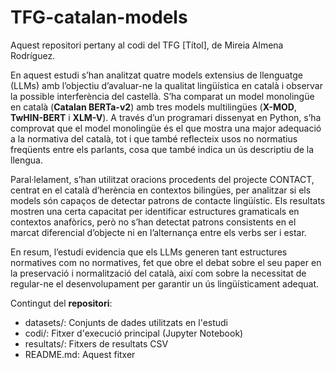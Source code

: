 # TFG-catalan-models
Aquest repositori pertany al codi del TFG [Títol], de Mireia Almena Rodríguez.

En aquest estudi s’han analitzat quatre models extensius de llenguatge (LLMs) amb l’objectiu d’avaluar-ne la qualitat lingüística en català i observar la possible interferència del castellà. S’ha comparat un model monolingüe en català (**Catalan BERTa-v2**) amb tres models multilingües (**X-MOD**, **TwHIN-BERT** i **XLM-V**). A través d’un programari dissenyat en Python, s’ha comprovat que el model monolingüe és el que mostra una major adequació a la normativa del català, tot i que també reflecteix usos no normatius freqüents entre els parlants, cosa que també indica un ús descriptiu de la llengua.

Paral·lelament, s’han utilitzat oracions procedents del projecte CONTACT, centrat en el català d’herència en contextos bilingües, per analitzar si els models són capaços de detectar patrons de contacte lingüístic. Els resultats mostren una certa capacitat per identificar estructures gramaticals en contextos anafòrics, però no s’han detectat patrons consistents en el marcat diferencial d’objecte ni en l’alternança entre els verbs ser i estar.

En resum, l’estudi evidencia que els LLMs generen tant estructures normatives com no normatives, fet que obre el debat sobre el seu paper en la preservació i normalització del català, així com sobre la necessitat de regular-ne el desenvolupament per garantir un ús lingüísticament adequat. 

Contingut del **repositori**:

- datasets/: Conjunts de dades utilitzats en l'estudi
- codi/: Fitxer d'execució principal (Jupyter Notebook)
- resultats/: Fitxers de resultats CSV
- README.md: Aquest fitxer
